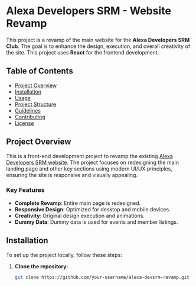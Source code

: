 # Alexa Developers SRM - Website Revamp

This project is a revamp of the main website for the **Alexa Developers SRM Club**. The goal is to enhance the design, execution, and overall creativity of the site. This project uses **React** for the frontend development.

## Table of Contents
- [Project Overview](#project-overview)
- [Installation](#installation)
- [Usage](#usage)
- [Project Structure](#project-structure)
- [Guidelines](#guidelines)
- [Contributing](#contributing)
- [License](#license)

## Project Overview

This is a front-end development project to revamp the existing [Alexa Developers SRM website](https://alexadevsrm.org). The project focuses on redesigning the main landing page and other key sections using modern UI/UX principles, ensuring the site is responsive and visually appealing.

### Key Features
- **Complete Revamp**: Entire main page is redesigned.
- **Responsive Design**: Optimized for desktop and mobile devices.
- **Creativity**: Original design execution and animations.
- **Dummy Data**: Dummy data is used for events and member listings.
  
## Installation

To set up the project locally, follow these steps:

1. **Clone the repository:**

   ```bash
   git clone https://github.com/your-username/alexa-devsrm-revamp.git
